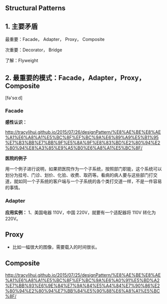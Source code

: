 ## Structural Patterns 

## 1. 主要矛盾

最重要：Facade， Adapter， Proxy， Composite

次重要：Decorator， Bridge

了解：Flyweight



## 2. 最重要的模式：Facade，Adapter，Proxy，Composite

[fə'sɑːd]



### Facade 

**感性认识：**

http://tracylihui.github.io/2015/07/26/designPattern/%E8%AE%BE%E8%AE%A1%E6%A8%A1%E5%BC%8F%EF%BC%9A%E6%89%A9%E5%B1%95%E7%B3%BB%E7%BB%9F%E5%8A%9F%E8%83%BD%E2%80%94%E2%80%94%E8%A3%85%E9%A5%B0%E6%A8%A1%E5%BC%8F/



**医院的例子**

用一个例子进行说明，如果把医院作为一个子系统，按照部门职能，这个系统可以划分为挂号、门诊、划价、化验、收费、取药等。看病的病人要与这些部门打交道，就如同一个子系统的客户端与一个子系统的各个类打交道一样，不是一件容易的事情。







### Adapter

**应用实例：**
1、美国电器 110V，中国 220V，就要有一个适配器将 110V 转化为 220V。



## Proxy

- 比如一幅很大的图像，需要载入的时间很长。



## Composite

http://tracylihui.github.io/2015/07/25/designPattern/%E8%AE%BE%E8%AE%A1%E6%A8%A1%E5%BC%8F%EF%BC%9A%E6%A0%91%E5%BD%A2%E7%BB%93%E6%9E%84%E7%9A%84%E5%A4%84%E7%90%86%E2%80%94%E2%80%94%E7%BB%84%E5%90%88%E6%A8%A1%E5%BC%8F/